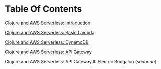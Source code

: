 Table Of Contents
=================

[Clojure and AWS Serverless: Introduction](https://medium.com/@jamesleonis/clojure-and-aws-serverless-introduction-8a1c51a1415d)

[Clojure and AWS Serverless: Basic Lambda](https://medium.com/@jamesleonis/clojure-and-aws-serverless-basic-lambda-201b60183d6d)

[Clojure and AWS Serverless: DynamoDB](https://medium.com/@jamesleonis/clojure-in-aws-serverless-dynamodb-cd5ed29027a5)

[Clojure and AWS Serverless: API Gateway](https://medium.com/@jamesleonis/clojure-in-aws-serverless-api-gateway-4ef61ef3b2d9)

Clojure and AWS Serverless: API Gateway II: Electric Boogaloo (*sooooon*)
